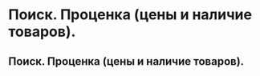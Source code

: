 ﻿---
description: 2.4.7
---
# Поиск. Проценка (цены и наличие товаров).
## Поиск. Проценка (цены и наличие товаров).

